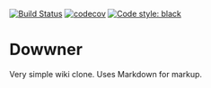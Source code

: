 [![Build Status](https://travis-ci.org/10sr/dowwner.svg?branch=master)](https://travis-ci.org/10sr/dowwner) 
[![codecov](https://codecov.io/gh/10sr/dowwner/branch/master/graph/badge.svg)](https://codecov.io/gh/10sr/dowwner)
[![Code style: black](https://img.shields.io/badge/code%20style-black-000000.svg)](https://github.com/ambv/black)


Dowwner
=======


Very simple wiki clone. Uses Markdown for markup.
